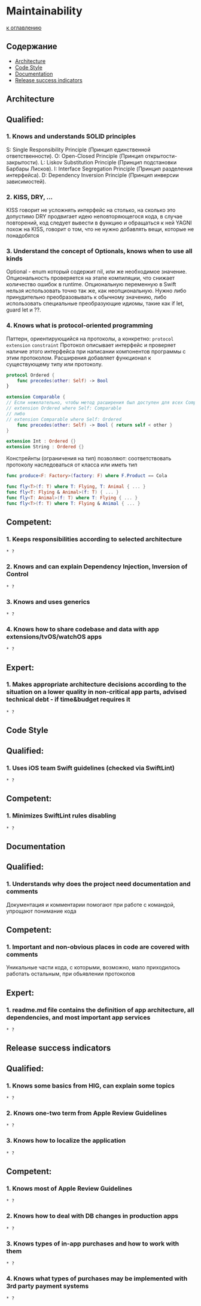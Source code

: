 # Maintainability

[к оглавлению](./README.md)

## Содержание

- [Architecture](./Maintainability.md#architecture)
- [Code Style](./Maintainability.md#code-style)
- [Documentation](./Maintainability.md#documentation)
- [Release success indicators](./Maintainability.md#release-success-indicators)


## <a id="architecture"></a> Architecture

## Qualified:
### 1. Knows and understands SOLID principles
S: Single Responsibility Principle (Принцип единственной ответственности).
O: Open-Closed Principle (Принцип открытости-закрытости).
L: Liskov Substitution Principle (Принцип подстановки Барбары Лисков).
I: Interface Segregation Principle (Принцип разделения интерфейса).
D: Dependency Inversion Principle (Принцип инверсии зависимостей).

### 2. KISS, DRY, …
KISS говорит не усложнять интерфейс на столько, на сколько это допустимо
DRY продвигает идею неповторяющегося кода, в случае повторений, код следует вывести в функцию и обращаться к ней
YAGNI похож на KISS, говорит о том, что не нужно добавлять вещи, которые не понадобятся

### 3. Understand the concept of Optionals, knows when to use all kinds
Optional - enum который содержит nil, или же необходимое значение. Опциональность проверяется на этапе компиляции, что снижает количество ошибок в runtime. Опциональную переменную в Swift нельзя использовать точно так же, как неопциональную. Нужно либо принудительно преобразовывать к обычному значению, либо использовать специальные преобразующие идиомы, такие как if let, guard let и ??.
    
### 4. Knows what is protocol-oriented programming
Паттерн, ориентирующийся на протоколы, а конкретно: `protocol` `extension` `constraint`
Протокол описывает интерфейс и проверяет наличие этого интерфейса при написании компонентов программы с этим протоколом.
Расширения добавляет функционал к существующему типу или протоколу. 

```swift
protocol Ordered {
    func precedes(other: Self) -> Bool
}

extension Comparable {
// Если нежелательно, чтобы метод расширения был доступен для всех Comparable, можно добавить ограничение:
// extension Ordered where Self: Comparable
// либо 
// extension Comparable where Self: Ordered
    func precedes(other: Self) -> Bool { return self < other }
}

extension Int : Ordered {}
extension String : Ordered {}
```

Констрейнты (ограничения на тип) позволяют: соответствовать протоколу наследоваться от класса или иметь тип

```swift
func produce<F: Factory>(factory: F) where F.Product == Cola
```

```swift
func fly<T>(f: T) where T: Flying, T: Animal { ... } 
func fly<T: Flying & Animal>(f: T) { ... }
func fly<T: Animal>(f: T) where T: Flying { ... }
func fly<T>(f: T) where T: Flying & Animal { ... }
```

## Competent:
### 1. Keeps responsibilities according to selected architecture
    * ?
### 2. Knows and can explain Dependency Injection, Inversion of Control
    * ?
### 3. Knows and uses generics
    * ?
### 4. Knows how to share codebase and data with app extensions/tvOS/watchOS apps
    * ?

## Expert:
### 1. Makes appropriate architecture decisions according to the situation on a lower quality in non-critical app parts, advised technical debt - if time&budget requires it
    * ?
    
## <a id="code-style"></a> Code Style
 
## Qualified:
### 1. Uses iOS team Swift guidelines (checked via SwiftLint)
    * ?

## Competent:
### 1. Minimizes SwiftLint rules disabling
    * ?
 
## <a id="documentation"></a> Documentation
 
## Qualified:
### 1. Understands why does the project need documentation and comments
Документация и комментарии помогают при работе с командой, упрощают понимание кода
 
## Competent:
### 1. Important and non-obvious places in code are covered with comments
Уникальные части кода, с которыми, возможно, мало приходилось работать остальным, при обьявлении протоколов
 
## Expert:
### 1. readme.md file contains the definition of app architecture, all dependencies, and most important app services
    * ?
 
## <a id="release-success-indicators"></a> Release success indicators
 
## Qualified:
### 1. Knows some basics from HIG, can explain some topics
    * ?
### 2. Knows one-two term from Apple Review Guidelines
    * ?
### 3. Knows how to localize the application
    * ?
 
## Competent:
### 1. Knows most of Apple Review Guidelines
    * ?
### 2. Knows how to deal with DB changes in production apps
    * ? 
### 3. Knows types of in-app purchases and how to work with them
    * ? 
### 4. Knows what types of purchases may be implemented with 3rd party payment systems
    * ?
